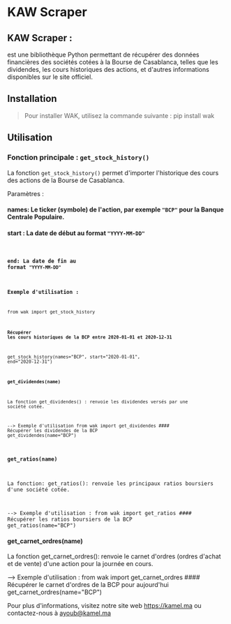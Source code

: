 
# KAW Scraper

## KAW Scraper :

est une bibliothèque Python permettant de récupérer des données financières des sociétés cotées à la Bourse de Casablanca, telles que les dividendes, les cours historiques des actions, et d'autres informations disponibles sur le site officiel.

## Installation
>Pour installer WAK, utilisez la commande suivante :
pip install wak

## Utilisation
### Fonction principale : <code>get_stock_history()</code></h3>
La fonction <code>get_stock_history()</code> permet d'importer l'historique des cours des actions de la Bourse de Casablanca.</p>

Paramètres :
#### names: Le ticker (symbole) de l'action, par exemple <code>"BCP"</code> pour la Banque Centrale Populaire.
#### start : La date de début au format <code>"YYYY-MM-DD"
#### end: La date de fin au format <code>"YYYY-MM-DD"

### Exemple d'utilisation :
from wak import get_stock_history

#### Récupérer les cours historiques de la BCP entre 2020-01-01 et 2020-12-31
get_stock_history(names="BCP", start="2020-01-01", end="2020-12-31")



#### get_dividendes(name)
La fonction get_dividendes() :
    renvoie les dividendes versés par une société cotée.
    
--> Exemple d'utilisation 
    from wak import get_dividendes
    #### Récupérer les dividendes de la BCP
    get_dividendes(name="BCP")</code></pre>
    

#### get_ratios(name)    
La fonction: get_ratios():
    renvoie les principaux ratios boursiers d'une société cotée.
    
--> Exemple d'utilisation :
    from wak import get_ratios
    #### Récupérer les ratios boursiers de la BCP
    get_ratios(name="BCP")</code></pre>

#### get_carnet_ordres(name)</code></h4>
La fonction get_carnet_ordres():
    renvoie le carnet d'ordres (ordres d'achat et de vente) d'une action pour la journée en cours.
    
--> Exemple d'utilisation :
    from wak import get_carnet_ordres
    #### Récupérer le carnet d'ordres de la BCP pour aujourd'hui
    get_carnet_ordres(name="BCP")

    

Pour plus d'informations, visitez notre site web https://kamel.ma ou contactez-nous à ayoub@kamel.ma


